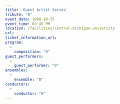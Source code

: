 ```yaml
---
title: 'Guest Artist Series'
tribute: "0"
event_date: 1998-10-25
event_time: 02:45 PM
location: /facilities/central-michigan-university
url: 
ticket_information_url: 
program: 
  -
    composition: "0"
guest_performers: 
  -
    guest_performer: "0"
ensembles: 
  -
    ensemble: "0"
conductors: 
  -
    conductor: "0"
---
```

